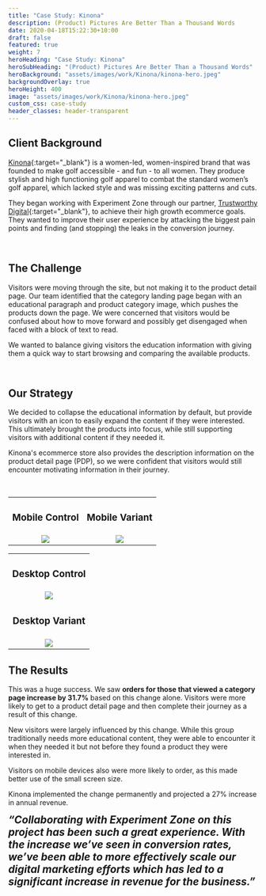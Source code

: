 ```yaml
---
title: "Case Study: Kinona"
description: (Product) Pictures Are Better Than a Thousand Words
date: 2020-04-18T15:22:30+10:00
draft: false
featured: true
weight: 7
heroHeading: "Case Study: Kinona"
heroSubHeading: "(Product) Pictures Are Better Than a Thousand Words"
heroBackground: "assets/images/work/Kinona/kinona-hero.jpeg"
backgroundOverlay: true
heroHeight: 400
image: "assets/images/work/Kinona/kinona-hero.jpeg"
custom_css: case-study
header_classes: header-transparent
---
```


## Client Background

[Kinona](https://kinonasport.com/){:target="\_blank"} is a women-led, women-inspired brand that was founded to make golf accessible - and fun - to all women. They produce stylish and high functioning golf apparel to combat the standard women’s golf apparel, which lacked style and was missing exciting patterns and cuts.

They began working with Experiment Zone through our partner, [Trustworthy Digital](https://www.trustworthydigital.com/){:target="\_blank"}, to achieve their high growth ecommerce goals. They wanted to improve their user experience by attacking the biggest pain points and finding (and stopping) the leaks in the conversion journey.

<br>

## The Challenge

Visitors were moving through the site, but not making it to the product detail page. Our team identified that the category landing page began with an educational paragraph and product category image, which pushes the products down the page. We were concerned that visitors would be confused about how to move forward and possibly get disengaged when faced with a block of text to read.

We wanted to balance giving visitors the education information with giving them a quick way to start browsing and comparing the available products.

<br>

## Our Strategy

We decided to collapse the educational information by default, but provide visitors with an icon to easily expand the content if they were interested. This ultimately brought the products into focus, while still supporting visitors with additional content if they needed it.

Kinona's ecommerce store also provides the description information on the product detail page (PDP), so we were confident that visitors would still encounter motivating information in their journey.

<br>

<style>
    td {
        text-align: center
    }
    .content img {
        margin: 30px 0 60px 0;
        border: solid black 0.1px;
    }
    .content td h3 {
        color: black;
    }

</style>

<div>
    <table>
        <tr>
            <td><h3>Mobile Control</h3></td>
            <td><h3>Mobile Variant</h3></td>
        </tr>
        <tr>
            <td><img src="/assets/images/work/Kinona/Mobile-Control.png"></td>
            <td><img src="/assets/images/work/Kinona/Mobile-Variant.png"></td>
        </tr>
    </table>
    <table>    
        <tr>
            <td><h3>Desktop Control</h3></td>
        </tr>
        <tr>
            <td><img src="/assets/images/work/Kinona/Desktop-Control.png" ></td>
        </tr>
        <tr>
            <td><h3>Desktop Variant</h3></td>
        </tr>
        <tr>
            <td><img src="/assets/images/work/Kinona/Desktop-Variant.png" ></td>
        </tr>
    </table>
</div>

## The Results

This was a huge success. We saw **orders for those that viewed a category page increase by 31.7%** based on this change alone. Visitors were more likely to get to a product detail page and then complete their journey as a result of this change.

New visitors were largely influenced by this change. While this group traditionally needs more educational content, they were able to encounter it when they needed it but not before they found a product they were interested in.

Visitors on mobile devices also were more likely to order, as this made better use of the small screen size.

Kinona implemented the change permanently and projected a 27% increase in annual revenue.

<div><b><i style="font-size: 1.3rem">“Collaborating with Experiment Zone on this project has been such a great experience. With the increase we’ve seen in conversion rates, we’ve been able to more effectively scale our digital marketing efforts which has led to a significant increase in revenue for the business.”</i></b>
</div>
